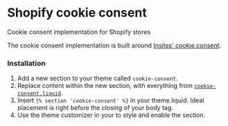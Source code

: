 # Shopify cookie consent
Cookie consent implementation for Shopify stores

The cookie consent implementation is built around <a href="https://cookieconsent.insites.com/" target="_blank">Insites' cookie consent</a>.

### Installation
1. Add a new section to your theme called `cookie-consent`.
2. Replace content within the new section, with everything from <a href="https://github.com/Youfront/shopify-cookie-consent/blob/master/cookie-consent.liquid">`cookie-consent.liquid`</a>.
3. Insert `{% section 'cookie-consent' %}` in your theme.liquid. Ideal placement is right before the closing of your body tag.
4. Use the theme customizer in your to style and enable the section.
